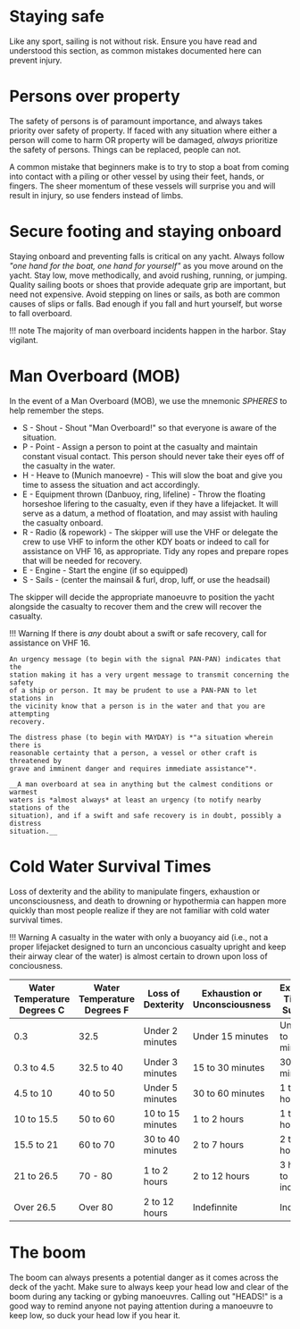 # Staying safe
Like any sport, sailing is not without risk. Ensure you have read and
understood this section, as common mistakes documented here can prevent injury.

# Persons over property

The safety of persons is of paramount importance, and always takes priority
over safety of property. If faced with any situation where either a person will
come to harm OR property will be damaged, *always* prioritize the safety of
persons. Things can be replaced, people can not.

A common mistake that beginners make is to try to stop a boat from coming into
contact with a piling or other vessel by using their feet, hands, or fingers.
The sheer momentum of these vessels will surprise you and will result in
injury, so use fenders instead of limbs.

# Secure footing and staying onboard

Staying onboard and preventing falls is critical on any yacht. Always follow
_"one hand for the boat, one hand for yourself"_ as you move around on the
yacht. Stay low, move methodically, and avoid rushing, running, or jumping.
Quality sailing boots or shoes that provide adequate grip are important, but
need not expensive. Avoid stepping on lines or sails, as both are common causes
of slips or falls. Bad enough if you fall and hurt yourself, but worse to fall
overboard.

!!! note
    The majority of man overboard incidents happen in the harbor. Stay
    vigilant.

# Man Overboard (MOB)

In the event of a Man Overboard (MOB), we use the mnemonic *SPHERES* to help
remember the steps.

- S - Shout - Shout "Man Overboard!" so that everyone is aware of the situation.
- P - Point - Assign a person to point at the casualty and maintain constant
  visual contact. This person should never take their eyes off of the casualty
  in the water.
- H - Heave to (Munich manoevre) - This will slow the boat and give you time to
  assess the situation and act accordingly.
- E - Equipment thrown (Danbuoy, ring, lifeline) - Throw the floating
  horseshoe lifering to the casualty, even if they have a lifejacket. It will
  serve as a datum, a method of floatation, and may assist with hauling the
  casualty onboard.
- R - Radio (& ropework) - The skipper will use the VHF or delegate the crew to
  use VHF to inform the other KDY boats or indeed to call for assistance on VHF
  16, as appropriate. Tidy any ropes and prepare ropes that will be needed for
  recovery.
- E - Engine - Start the engine (if so equipped)
- S - Sails - (center the mainsail & furl, drop, luff, or use the headsail)

The skipper will decide the appropriate manoeuvre to position the yacht
alongside the casualty to recover them and the crew will recover the casualty.

!!! Warning
    If there is *any* doubt about a swift or safe recovery, call for assistance
    on VHF 16. 

    An urgency message (to begin with the signal PAN-PAN) indicates that the
    station making it has a very urgent message to transmit concerning the safety
    of a ship or person. It may be prudent to use a PAN-PAN to let stations in
    the vicinity know that a person is in the water and that you are attempting
    recovery.

    The distress phase (to begin with MAYDAY) is *"a situation wherein there is
    reasonable certainty that a person, a vessel or other craft is threatened by
    grave and imminent danger and requires immediate assistance"*.

    __A man overboard at sea in anything but the calmest conditions or warmest
    waters is *almost always* at least an urgency (to notify nearby stations of the
    situation), and if a swift and safe recovery is in doubt, possibly a distress
    situation.__

# Cold Water Survival Times
Loss of dexterity and the ability to manipulate fingers, exhaustion or
unconsciousness, and death to drowning or hypothermia can happen more quickly
than most people realize if they are not familiar with cold water survival
times.

!!! Warning
    A casualty in the water with only a buoyancy aid (i.e., not a proper
    lifejacket designed to turn an unconcious casualty upright and keep their
    airway clear of the water) is almost certain to drown upon loss of
    conciousness.

| Water Temperature Degrees C | Water Temperature Degrees F | Loss of Dexterity | Exhaustion or Unconsciousness | Expected Time of Survival |
|-----------------------------|-----------------------------|-------------------|-------------------------------|---------------------------|
| 0.3 | 32.5 | Under 2 minutes | Under 15 minutes | Under 15 to 45 minutes |
| 0.3 to 4.5 | 32.5 to 40 | Under 3 minutes | 15 to 30 minutes | 30 to 90 minutes |
| 4.5 to 10 | 40 to 50 | Under 5 minutes | 30 to 60 minutes | 1 to 3 hours |
| 10 to 15.5 | 50 to 60 | 10 to 15 minutes | 1 to 2 hours | 1 to 6 hours |
| 15.5 to 21 | 60 to 70 | 30 to 40 minutes | 2 to 7 hours | 2 to 40 hours |
| 21 to 26.5 | 70 - 80 | 1 to 2 hours | 2 to 12 hours | 3 hours to indefinite |
| Over 26.5 | Over 80 | 2 to 12 hours | Indefinnite | Indefinite |

# The boom

The boom can always presents a potential danger as it comes across the deck of
the yacht. Make sure to always keep your head low and clear of the boom during
any tacking or gybing manoeuvres. Calling out "HEADS!" is a good way to remind
anyone not paying attention during a manoeuvre to keep low, so duck your head
low if you hear it.
